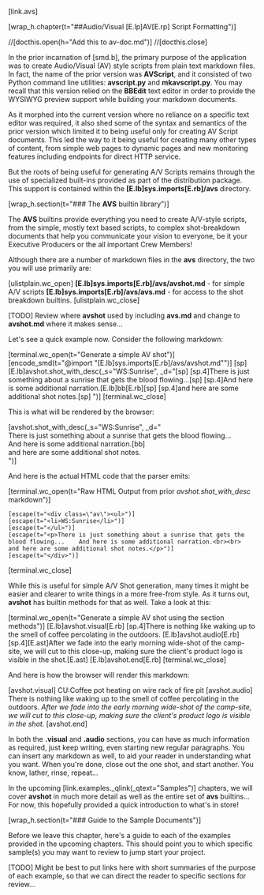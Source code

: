 [link.avs]

[wrap_h.chapter(t="##Audio/Visual [E.lp]AV[E.rp] Script Formatting")]

//[docthis.open(h="Add this to av-doc.md")]
//[docthis.close]

In the prior incarnation of [smd.b], the primary purpose of the application was to create Audio/Visual (AV) style scripts from plain text markdown files. In fact, the name of the prior version was **AVScript**, and it consisted of two Python command line utilities: **avscript.py** and **mkavscript.py**. You may recall that this version relied on the **BBEdit** text editor in order to provide the WYSIWYG preview support while building your markdown documents.

As it morphed into the current version where no reliance on a specific text editor was required, it also shed some of the syntax and semantics of the prior version which limited it to being useful only for creating AV Script documents. This led the way to it being useful for creating many other types of content, from simple web pages to dynamic pages and new monitoring features including endpoints for direct HTTP service.

But the roots of being useful for generating A/V Scripts remains through the use of specialized built-ins provided as part of the distribution package. This support is contained within the **[E.lb]sys.imports[E.rb]/avs** directory.

[wrap_h.section(t="### The **AVS** builtin library")]

The **AVS** builtins provide everything you need to create A/V-style scripts, from the simple, mostly text based scripts, to complex shot-breakdown documents that help you communicate your vision to everyone, be it your Executive Producers or the all important Crew Members!

Although there are a number of markdown files in the **avs** directory, the two you will use primarily are:

[ulistplain.wc_open]
    **[E.lb]sys.imports[E.rb]/avs/avshot.md** - for simple A/V scripts
    **[E.lb]sys.imports[E.rb]/avs/avs.md** - for access to the shot breakdown builtins.
[ulistplain.wc_close]

[TODO] Review where **avshot** used by including **avs.md** and change to **avshot.md** where it makes sense...

Let's see a quick example now. Consider the following markdown:

[terminal.wc_open(t="Generate a simple AV shot")]
    [encode_smd(t="@import \"[E.lb]sys.imports[E.rb]/avs/avshot.md\"")]
    [sp]
    [E.lb]avshot.shot_with_desc(_s="WS:Sunrise", _d="\[sp]
        [sp.4]There is just something about a sunrise that gets the blood flowing...\[sp]
        [sp.4]And here is some additional narration.[E.lb]bb[E.rb]\[sp]
        [sp.4]and here are some additional shot notes.\[sp]
    ")] 
[terminal.wc_close]

This is what will be rendered by the browser:

[avshot.shot_with_desc(_s="WS:Sunrise", _d="\
    There is just something about a sunrise that gets the blood flowing...\
    And here is some additional narration.[bb]\
    and here are some additional shot notes.\
")]

And here is the actual HTML code that the parser emits:

[terminal.wc_open(t="Raw HTML Output from prior *avshot.shot_with_desc* markdown")]

    [escape(t="<div class=\"av\"><ul>")]
    [escape(t="<li>WS:Sunrise</li>")]
    [escape(t="</ul>")]
    [escape(t="<p>There is just something about a sunrise that gets the blood flowing...    And here is some additional narration.<br><br>    and here are some additional shot notes.</p>")]
    [escape(t="</div>")]

[terminal.wc_close]

While this is useful for simple A/V Shot generation, many times it might be easier and clearer to write things in a more free-from style. As it turns out, **avshot** has builtin methods for that as well. Take a look at this:

[terminal.wc_open(t="Generate a simple AV shot using the section methods")]
    [E.lb]avshot.visual[E.rb]
        [sp.4]There is nothing like waking up to the smell of coffee percolating in the outdoors.
    [E.lb]avshot.audio[E.rb]
        [sp.4][E.ast]After we fade into the early morning wide-shot of the camp-site, we will cut to this close-up, making sure the client's product logo is visible in the shot.[E.ast]
    [E.lb]avshot.end[E.rb]
[terminal.wc_close]

And here is how the browser will render this markdown:

[avshot.visual]
    CU:Coffee pot heating on wire rack of fire pit
[avshot.audio]
    There is nothing like waking up to the smell of coffee percolating in the outdoors.
    *After we fade into the early morning wide-shot of the camp-site, we will cut to this close-up, making sure the client's product logo is visible in the shot.*
[avshot.end]

In both the **.visual** and **.audio** sections, you can have as much information as required, just keep writing, even starting new regular paragraphs. You can insert any markdown as well, to aid your reader in understanding what you want. When you're done, close out the one shot, and start another. You know, lather, rinse, repeat...

In the upcoming [link.examples._qlink(_qtext="Samples")] chapters, we will cover **avshot** in much more detail as well as the entire set of **avs** builtins... For now, this hopefully provided a quick introduction to what's in store!

[wrap_h.section(t="### Guide to the Sample Documents")]

Before we leave this chapter, here's a guide to each of the examples provided in the upcoming chapters. This should point you to which specific sample(s) you may want to review to jump start your project.


[TODO] Might be best to put links here with short summaries of the purpose of each example, so that we can direct the reader to specific sections for review...
